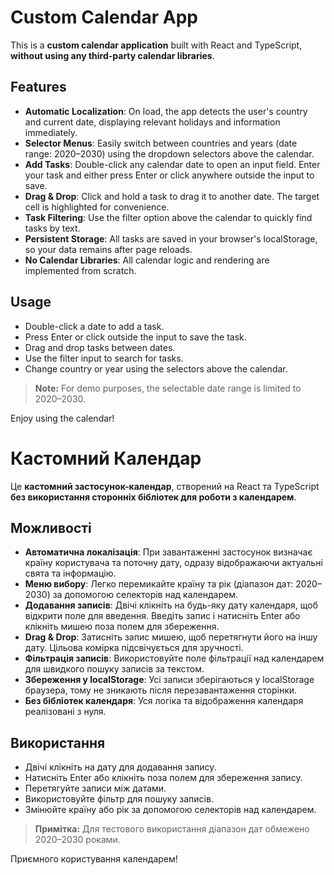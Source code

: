 # Custom Calendar App

This is a **custom calendar application** built with React and TypeScript, **without using any third-party calendar libraries**.

## Features

- **Automatic Localization**: On load, the app detects the user's country and current date, displaying relevant holidays and information immediately.
- **Selector Menus**: Easily switch between countries and years (date range: 2020–2030) using the dropdown selectors above the calendar.
- **Add Tasks**: Double-click any calendar date to open an input field. Enter your task and either press Enter or click anywhere outside the input to save.
- **Drag & Drop**: Click and hold a task to drag it to another date. The target cell is highlighted for convenience.
- **Task Filtering**: Use the filter option above the calendar to quickly find tasks by text.
- **Persistent Storage**: All tasks are saved in your browser's localStorage, so your data remains after page reloads.
- **No Calendar Libraries**: All calendar logic and rendering are implemented from scratch.

## Usage

- Double-click a date to add a task.
- Press Enter or click outside the input to save the task.
- Drag and drop tasks between dates.
- Use the filter input to search for tasks.
- Change country or year using the selectors above the calendar.

> **Note:** For demo purposes, the selectable date range is limited to 2020–2030.

Enjoy using the calendar!

# Кастомний Календар

Це **кастомний застосунок-календар**, створений на React та TypeScript **без використання сторонніх бібліотек для роботи з календарем**.

## Можливості

- **Автоматична локалізація**: При завантаженні застосунок визначає країну користувача та поточну дату, одразу відображаючи актуальні свята та інформацію.
- **Меню вибору**: Легко перемикайте країну та рік (діапазон дат: 2020–2030) за допомогою селекторів над календарем.
- **Додавання записів**: Двічі клікніть на будь-яку дату календаря, щоб відкрити поле для введення. Введіть запис і натисніть Enter або клікніть мишею поза полем для збереження.
- **Drag & Drop**: Затисніть запис мишею, щоб перетягнути його на іншу дату. Цільова комірка підсвічується для зручності.
- **Фільтрація записів**: Використовуйте поле фільтрації над календарем для швидкого пошуку записів за текстом.
- **Збереження у localStorage**: Усі записи зберігаються у localStorage браузера, тому не зникають після перезавантаження сторінки.
- **Без бібліотек календаря**: Уся логіка та відображення календаря реалізовані з нуля.

## Використання

- Двічі клікніть на дату для додавання запису.
- Натисніть Enter або клікніть поза полем для збереження запису.
- Перетягуйте записи між датами.
- Використовуйте фільтр для пошуку записів.
- Змінюйте країну або рік за допомогою селекторів над календарем.

> **Примітка:** Для тестового використання діапазон дат обмежено 2020–2030 роками.

Приємного користування календарем!
